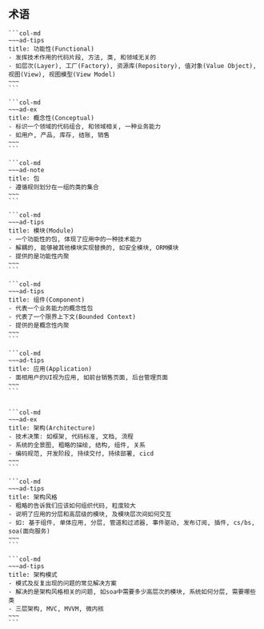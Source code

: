 ## 术语

````col
```col-md
~~~ad-tips
title: 功能性(Functional)
- 发挥技术作用的代码片段, 方法, 类, 和领域无关的
- 如层次(Layer), 工厂(Factory), 资源库(Repository), 值对象(Value Object), 视图(View), 视图模型(View Model)
~~~
```

```col-md
~~~ad-ex
title: 概念性(Conceptual)
- 标识一个领域的代码组合, 和领域相关, 一种业务能力
- 如用户, 产品, 库存, 结账, 销售
~~~
```

```col-md
~~~ad-note
title: 包
- 遵循规则划分在一组的类的集合
~~~
```

````

````col
```col-md
~~~ad-tips
title: 模块(Module)
- 一个功能性的包, 体现了应用中的一种技术能力
- 解耦的, 能够被其他模块实现替换的, 如安全模块, ORM模块
- 提供的是功能性内聚
~~~
```

```col-md
~~~ad-tips
title: 组件(Component)
- 代表一个业务能力的概念性包
- 代表了一个限界上下文(Bounded Context)
- 提供的是概念性内聚
~~~
```

```col-md
~~~ad-tips
title: 应用(Application)
- 面相用户的UI视为应用, 如前台销售页面, 后台管理页面
~~~
```


````

````col
```col-md
~~~ad-ex
title: 架构(Architecture)
- 技术决策: 如框架, 代码标准, 文档, 流程
- 系统的全景图, 粗略的描绘, 结构, 组件, 关系
- 编码规范, 开发阶段, 持续交付, 持续部署, cicd
~~~
```

```col-md
~~~ad-tips
title: 架构风格
- 粗略的告诉我们应该如何组织代码, 粒度较大
- 说明了应用的分层和高层级的模块, 及模块层次间如何交互
- 如: 基于组件, 单体应用, 分层, 管道和过滤器, 事件驱动, 发布订阅, 插件, cs/bs, soa(面向服务)
~~~
```

```col-md
~~~ad-tips
title: 架构模式
- 模式及反复出现的问题的常见解决方案
- 解决的是架构风格相关的问题, 如soa中需要多少高层次的模块, 系统如何分层, 需要哪些类
- 三层架构, MVC, MVVM, 微内核
~~~
```
````
